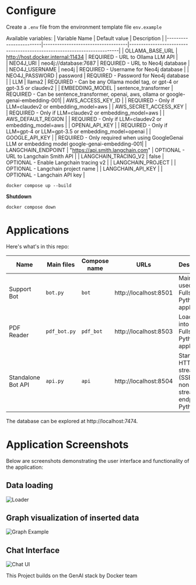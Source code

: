 # Configure

Create a `.env` file from the environment template file `env.example`

Available variables:
| Variable Name          | Default value                      | Description                                                             |
|------------------------|------------------------------------|-------------------------------------------------------------------------|
| OLLAMA_BASE_URL        | http://host.docker.internal:11434  | REQUIRED - URL to Ollama LLM API                                        |   
| NEO4J_URI              | neo4j://database:7687              | REQUIRED - URL to Neo4j database                                        |
| NEO4J_USERNAME         | neo4j                              | REQUIRED - Username for Neo4j database                                  |
| NEO4J_PASSWORD         | password                           | REQUIRED - Password for Neo4j database                                  |
| LLM                    | llama2                             | REQUIRED - Can be any Ollama model tag, or gpt-4 or gpt-3.5 or claudev2 |
| EMBEDDING_MODEL        | sentence_transformer               | REQUIRED - Can be sentence_transformer, openai, aws, ollama or google-genai-embedding-001|
| AWS_ACCESS_KEY_ID      |                                    | REQUIRED - Only if LLM=claudev2 or embedding_model=aws                  |
| AWS_SECRET_ACCESS_KEY  |                                    | REQUIRED - Only if LLM=claudev2 or embedding_model=aws                  |
| AWS_DEFAULT_REGION     |                                    | REQUIRED - Only if LLM=claudev2 or embedding_model=aws                  |
| OPENAI_API_KEY         |                                    | REQUIRED - Only if LLM=gpt-4 or LLM=gpt-3.5 or embedding_model=openai   |
| GOOGLE_API_KEY         |                                    | REQUIRED - Only required when using GoogleGenai LLM or embedding model google-genai-embedding-001|
| LANGCHAIN_ENDPOINT     | "https://api.smith.langchain.com"  | OPTIONAL - URL to Langchain Smith API                                   |
| LANGCHAIN_TRACING_V2   | false                              | OPTIONAL - Enable Langchain tracing v2                                  |
| LANGCHAIN_PROJECT      |                                    | OPTIONAL - Langchain project name                                       |
| LANGCHAIN_API_KEY      |                                    | OPTIONAL - Langchain API key                                            |


```
docker compose up --build
```
**Shutdown**
```
docker compose down
```

# Applications

Here's what's in this repo:

| Name | Main files | Compose name | URLs | Description |
|---|---|---|---|---|
| Support Bot | `bot.py` | `bot` | http://localhost:8501 | Main usecase. Fullstack Python application. |
| PDF Reader | `pdf_bot.py` | `pdf_bot` | http://localhost:8503 | Load Data into KG. Fullstack Python application. |
| Standalone Bot API | `api.py` | `api` | http://localhost:8504 | Standalone HTTP API streaming (SSE) + non-streaming endpoints Python. |


The database can be explored at http://localhost:7474.

# Application Screenshots

Below are screenshots demonstrating the user interface and functionality of the application:

## Data loading

![Loader](path/to/loader.png)

## Graph visualization of inserted data

![Graph Example](path/to/Graph_example.png)

## Chat Interface

![Chat UI](path/to/Chat_UI.png)





This Project builds on the GenAI stack by Docker team